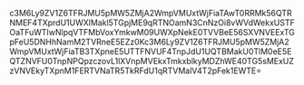 c3M6Ly9ZV1Z6TFRJMU5pMW5ZMjA2WmpVMUxtWjFiaTAwT0RRMk56QTRNMEF4TXprdU1UWXlMakl5TGpjME9qRTNOamN3CnNzOi8vWVdWekxUSTFOaTFuWTIwNlpqVTFMbVoxYmkwM09UWXpNekE0TVVBeE56SXVNVEExTGpFeU5DNHhNamM2TVRneE5EZz0Kc3M6Ly9ZV1Z6TFRJMU5pMW5ZMjA2WmpVMUxtWjFiaTB3TXpneE5UTTFNVUF4TnpJdU1UQTBMakU0TlM0eE5EQTZNVFU0TnpNPQpzczovL1lXVnpMVEkxTmkxblkyMDZhWE40TG5sMExUZzVNVEkyTXpnM1FERTVNaTR5TkRFdU1qRTVMalV4T2pFek1EWTE=